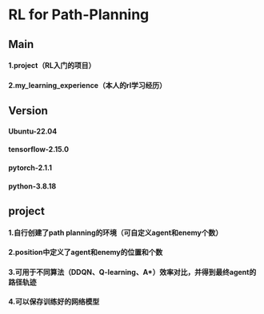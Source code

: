 # RL for Path-Planning

## Main
#### 1.project（RL入门的项目）
#### 2.my_learning_experience（本人的rl学习经历）

## Version
#### Ubuntu-22.04
#### tensorflow-2.15.0
#### pytorch-2.1.1
#### python-3.8.18

## project
#### 1.自行创建了path planning的环境（可自定义agent和enemy个数）
#### 2.position中定义了agent和enemy的位置和个数
#### 3.可用于不同算法（DDQN、Q-learning、A*）效率对比，并得到最终agent的路径轨迹
#### 4.可以保存训练好的网络模型



